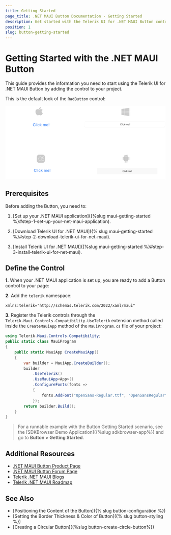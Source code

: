 ```yaml
---
title: Getting Started
page_title: .NET MAUI Button Documentation - Getting Started
description: Get started with the Telerik UI for .NET MAUI Button control and add the control to your .NET MAUI project.
position: 1
slug: button-getting-started
---
```


# Getting Started with the .NET MAUI Button

This guide provides the information you need to start using the Telerik UI for .NET MAUI Button by adding the control to your project.

This is the default look of the `RadButton` control:

![.NET MAUI Button Default Look](images/button-default-look.png)

## Prerequisites

Before adding the Button, you need to:

1. [Set up your .NET MAUI application]({%slug maui-getting-started %}#step-1-set-up-your-net-maui-application).

1. [Download Telerik UI for .NET MAUI]({% slug maui-getting-started %}#step-2-download-telerik-ui-for-net-maui).

1. [Install Telerik UI for .NET MAUI]({%slug maui-getting-started %}#step-3-install-telerik-ui-for-net-maui).

## Define the Control

**1.** When your .NET MAUI application is set up, you are ready to add a Button control to your page:

<snippet id='button-getting-started-xaml' />

**2.** Add the `telerik` namespace:

```XAML
xmlns:telerik="http://schemas.telerik.com/2022/xaml/maui"
```

**3.** Register the Telerik controls through the `Telerik.Maui.Controls.Compatibility.UseTelerik` extension method called inside the `CreateMauiApp` method of the `MauiProgram.cs` file of your project:

```C#
using Telerik.Maui.Controls.Compatibility;
public static class MauiProgram
{
	public static MauiApp CreateMauiApp()
	{
		var builder = MauiApp.CreateBuilder();
		builder
			.UseTelerik()
			.UseMauiApp<App>()
			.ConfigureFonts(fonts =>
			{
				fonts.AddFont("OpenSans-Regular.ttf", "OpenSansRegular");
			});
		return builder.Build();
	}
}           
```

> For a runnable example with the Button Getting Started scenario, see the [SDKBrowser Demo Application]({%slug sdkbrowser-app%}) and go to **Button > Getting Started**.

## Additional Resources

- [.NET MAUI Button Product Page](https://www.telerik.com/maui-ui/button)
- [.NET MAUI Button Forum Page](https://www.telerik.com/forums/maui?tagId=1764)
- [Telerik .NET MAUI Blogs](https://www.telerik.com/blogs/mobile-net-maui)
- [Telerik .NET MAUI Roadmap](https://www.telerik.com/support/whats-new/maui-ui/roadmap)

## See Also

- [Positioning the Content of the Button]({% slug button-configuration %})
- [Setting the Border Thickness & Color of Button]({% slug button-styling %})
- [Creating a Circular Button]({%slug button-create-circle-button%})

